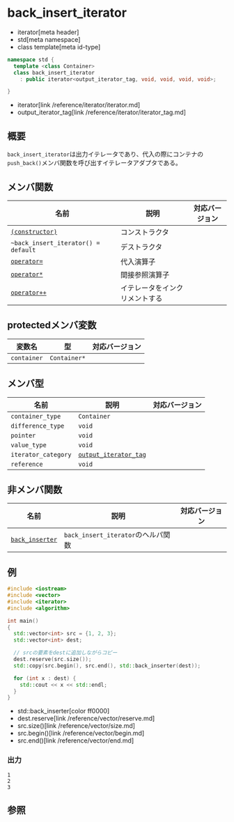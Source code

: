 # back_insert_iterator
* iterator[meta header]
* std[meta namespace]
* class template[meta id-type]

```cpp
namespace std {
  template <class Container>
  class back_insert_iterator
    : public iterator<output_iterator_tag, void, void, void, void>;

}
```
* iterator[link /reference/iterator/iterator.md]
* output_iterator_tag[link /reference/iterator/iterator_tag.md]

## 概要
`back_insert_iterator`は出力イテレータであり、代入の際にコンテナの`push_back()`メンバ関数を呼び出すイテレータアダプタである。

## メンバ関数

| 名前 | 説明 | 対応バージョン |
|------|------|----------------|
| [`(constructor)`](back_insert_iterator/op_constructor.md) | コンストラクタ | |
| `~back_insert_iterator() = default` | デストラクタ | |
| [`operator=`](back_insert_iterator/op_assign.md) | 代入演算子 | |
| [`operator*`](back_insert_iterator/op_deref.md) | 間接参照演算子 | |
| [`operator++`](back_insert_iterator/op_increment.md) | イテレータをインクリメントする | |

## protectedメンバ変数

| 変数名 | 型 | 対応バージョン |
|-------------|--------------|-------|
| `container` | `Container*` | |

## メンバ型

| 名前 | 説明 | 対応バージョン |
|--------------------------------|---------------------------------|-------|
| `container_type`    | `Container` | |
| `difference_type`   | `void` | |
| `pointer`           | `void` | |
| `value_type`        | `void` | |
| `iterator_category` | [`output_iterator_tag`](/reference/iterator/iterator_tag.md) | |
| `reference`         | `void` | |

## 非メンバ関数

| 名前 | 説明 | 対応バージョン |
|--------------------|-----------------------------------------------------|-------|
| [`back_inserter`](back_inserter.md) | `back_insert_iterator`のヘルパ関数 | |


## 例
```cpp
#include <iostream>
#include <vector>
#include <iterator>
#include <algorithm>

int main()
{
  std::vector<int> src = {1, 2, 3};
  std::vector<int> dest;

  // srcの要素をdestに追加しながらコピー
  dest.reserve(src.size());
  std::copy(src.begin(), src.end(), std::back_inserter(dest));

  for (int x : dest) {
    std::cout << x << std::endl;
  }
}
```
* std::back_inserter[color ff0000]
* dest.reserve[link /reference/vector/reserve.md]
* src.size()[link /reference/vector/size.md]
* src.begin()[link /reference/vector/begin.md]
* src.end()[link /reference/vector/end.md]

### 出力
```
1
2
3
```

## 参照

